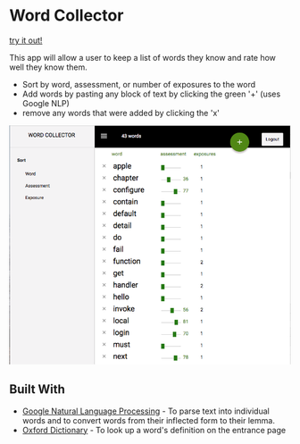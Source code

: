 # Word Collector
[try it out!](https://jt-words.herokuapp.com/)

This app will allow a user to keep a list of words they know and rate how well they know them.
	
* Sort by word, assessment, or number of exposures to the word
* Add words by pasting any block of text by clicking the green '+' (uses Google NLP)
* remove any words that were added by clicking the 'x'

![Screenshot of Word Collector](/screenshots/words-screen-shot.png?raw=true "Word Collector")

## Built With

* [Google Natural Language Processing](https://cloud.google.com/natural-language/) - To parse text into individual words and to convert words from their inflected form to their lemma.
* [Oxford Dictionary](https://www.oxforddictionaries.com/) - To look up a word's definition on the entrance page
